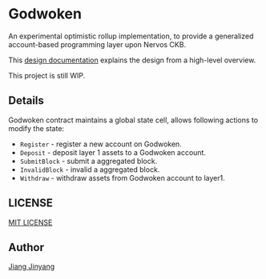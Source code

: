 # Godwoken

An experimental optimistic rollup implementation, to provide a generalized account-based programming layer upon Nervos CKB.

This [design documentation](https://github.com/jjyr/godwoken/blob/master/docs/design.md) explains the design from a high-level overview.

This project is still WIP.

## Details

Godwoken contract maintains a global state cell, allows following actions to modify the state:

* `Register` - register a new account on Godwoken.
* `Deposit` - deposit layer 1 assets to a Godwoken account.
* `SubmitBlock` - submit a aggregated block.
* `InvalidBlock` - invalid a aggregated block.
* `Withdraw` - withdraw assets from Godwoken account to layer1.

## LICENSE

[MIT LICENSE](https://github.com/jjyr/godwoken/blob/master/LICENSE.txt)

## Author

[Jiang Jinyang](jjyruby@gmail.com)
